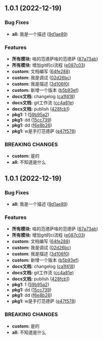 ## 1.0.1 (2022-12-19)


### Bug Fixes

* **all:** 我是一个描述 ([9d1ae89](https://github.com/lzbgithubcode/ts-monorepo-demo/commit/9d1ae89a35af5d5c8a1499524c9b5cb59811af5c))


### Features

* **所有模块:** 啥的范德萨啥的范德萨 ([87a73ab](https://github.com/lzbgithubcode/ts-monorepo-demo/commit/87a73ab1627ea2e07f2eabc68aea5e40afdd61ae))
* **所有模块:** 增加git的ci流程 ([e087c03](https://github.com/lzbgithubcode/ts-monorepo-demo/commit/e087c03f0ac1d87b40ea7bb2a9ecaff7af50b1c3))
* **custom:** 文档编写 ([64fe288](https://github.com/lzbgithubcode/ts-monorepo-demo/commit/64fe2889f87be241218bf738cfab46b84ff68dde))
* **custom:** 我是调试 ([02d26bc](https://github.com/lzbgithubcode/ts-monorepo-demo/commit/02d26bc2c3b1bc57b6d9fcf300fb787bc6e1bfe6))
* **custom:** 我是描述 ([3d106f0](https://github.com/lzbgithubcode/ts-monorepo-demo/commit/3d106f05f8e51c8af4fe7c843fa582f85e8b3d8b))
* **custom:** 新增一个版本 ([b5b93ef](https://github.com/lzbgithubcode/ts-monorepo-demo/commit/b5b93efa725cc359f84d053571b29b8ac1bad33a))
* **docs文档:** changelog ([ca1f418](https://github.com/lzbgithubcode/ts-monorepo-demo/commit/ca1f4189d7727ee0e972a83a8b92e135f9b155de))
* **docs文档:** git工作流 ([cc4a81e](https://github.com/lzbgithubcode/ts-monorepo-demo/commit/cc4a81e5d7504dc8ff4b47a10d84323ce2e5bdca))
* **docs文档:** publish ([428fcb1](https://github.com/lzbgithubcode/ts-monorepo-demo/commit/428fcb13cd1620435ac11250259a2daa55509695))
* **pkg1:** 1 ([59b95a2](https://github.com/lzbgithubcode/ts-monorepo-demo/commit/59b95a206f0b5ad0d83aa8e4b4cd2ef92c4250d9))
* **pkg1:** dd ([15cc739](https://github.com/lzbgithubcode/ts-monorepo-demo/commit/15cc7392594493ccfd4b772347eb94d1688e54d8))
* **pkg1:** dd ([f6e8b26](https://github.com/lzbgithubcode/ts-monorepo-demo/commit/f6e8b2649dd3f080dc7966cf77d851c57d7454d1))
* **pkg1:** w是手打范德萨 ([e47f578](https://github.com/lzbgithubcode/ts-monorepo-demo/commit/e47f578a3e1849174f47cded13f0af2b1bcc5a86))


### BREAKING CHANGES

* **custom:** 是的
* **all:** 不知道是什么



## 1.0.1 (2022-12-19)


### Bug Fixes

* **all:** 我是一个描述 ([9d1ae89](https://github.com/lzbgithubcode/ts-monorepo-demo/commit/9d1ae89a35af5d5c8a1499524c9b5cb59811af5c))


### Features

* **所有模块:** 啥的范德萨啥的范德萨 ([87a73ab](https://github.com/lzbgithubcode/ts-monorepo-demo/commit/87a73ab1627ea2e07f2eabc68aea5e40afdd61ae))
* **所有模块:** 增加git的ci流程 ([e087c03](https://github.com/lzbgithubcode/ts-monorepo-demo/commit/e087c03f0ac1d87b40ea7bb2a9ecaff7af50b1c3))
* **custom:** 文档编写 ([64fe288](https://github.com/lzbgithubcode/ts-monorepo-demo/commit/64fe2889f87be241218bf738cfab46b84ff68dde))
* **custom:** 我是调试 ([02d26bc](https://github.com/lzbgithubcode/ts-monorepo-demo/commit/02d26bc2c3b1bc57b6d9fcf300fb787bc6e1bfe6))
* **custom:** 我是描述 ([3d106f0](https://github.com/lzbgithubcode/ts-monorepo-demo/commit/3d106f05f8e51c8af4fe7c843fa582f85e8b3d8b))
* **custom:** 新增一个版本 ([b5b93ef](https://github.com/lzbgithubcode/ts-monorepo-demo/commit/b5b93efa725cc359f84d053571b29b8ac1bad33a))
* **docs文档:** changelog ([ca1f418](https://github.com/lzbgithubcode/ts-monorepo-demo/commit/ca1f4189d7727ee0e972a83a8b92e135f9b155de))
* **docs文档:** git工作流 ([cc4a81e](https://github.com/lzbgithubcode/ts-monorepo-demo/commit/cc4a81e5d7504dc8ff4b47a10d84323ce2e5bdca))
* **docs文档:** publish ([428fcb1](https://github.com/lzbgithubcode/ts-monorepo-demo/commit/428fcb13cd1620435ac11250259a2daa55509695))
* **pkg1:** 1 ([59b95a2](https://github.com/lzbgithubcode/ts-monorepo-demo/commit/59b95a206f0b5ad0d83aa8e4b4cd2ef92c4250d9))
* **pkg1:** dd ([15cc739](https://github.com/lzbgithubcode/ts-monorepo-demo/commit/15cc7392594493ccfd4b772347eb94d1688e54d8))
* **pkg1:** dd ([f6e8b26](https://github.com/lzbgithubcode/ts-monorepo-demo/commit/f6e8b2649dd3f080dc7966cf77d851c57d7454d1))
* **pkg1:** w是手打范德萨 ([e47f578](https://github.com/lzbgithubcode/ts-monorepo-demo/commit/e47f578a3e1849174f47cded13f0af2b1bcc5a86))


### BREAKING CHANGES

* **custom:** 是的
* **all:** 不知道是什么



